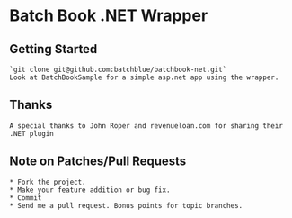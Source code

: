 # Batch Book .NET Wrapper

## Getting Started

    `git clone git@github.com:batchblue/batchbook-net.git`
    Look at BatchBookSample for a simple asp.net app using the wrapper.

## Thanks
    A special thanks to John Roper and revenueloan.com for sharing their .NET plugin

## Note on Patches/Pull Requests

    * Fork the project.
    * Make your feature addition or bug fix.
    * Commit
    * Send me a pull request. Bonus points for topic branches.